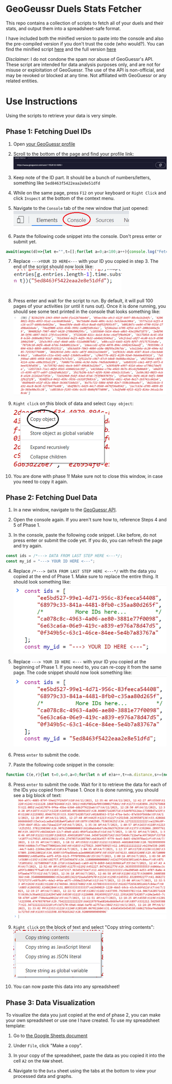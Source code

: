 # GeoGeussr Duels Stats Fetcher

This repo contains a collection of scripts to fetch all of your duels and their stats, and output them into a spreadsheet-safe format.

I have included both the minified version to paste into the console and also the pre-compiled version if you don't trust the code (who would?). You can find the minified script [here](main_condensed.js) and the full version [here](main.js)


*Disclaimer:* I do not condone the spam nor abuse of GeoGuessr's API. These script are intended for data analysis purposes only, and are not for misuse or exploitation of GeoGuessr. The use of the API is non-official, and may be revoked or blocked at any time. Not affiliated with GeoGuessr or any related entities. 

# Use Instructions

Using the scripts to retrieve your data is very simple. 

## Phase 1: Fetching Duel IDs

1. Open [your GeoGuessr profile](https://www.geoguessr.com/me/profile)

2. Scroll to the bottom of the page and find your profile link:
![Profile link](images/profile_link.png)

3. Keep note of the ID part. It should be a bunch of numbers/letters, something like `5ed8463f5422eaa2e8e51dfd`

4. While on the same page, press `F12` on your keyboard or `Right Click` and click `Inspect` at the bottom of the context menu.

5. Navigate to the `Console` tab of the new window that just opened:
![Console](images/console.png)

6. Paste the following code snippet into the console. Don't press enter or submit yet.
```javascript
await(async(d)=>{let e="",t=[];for(let a=0;a<100;a++){console.log("Fetching page",a+1);let l="https://www.geoguessr.com/api/v4/feed/private";""!==e&&(l+="?paginationToken="+e);let n=await fetch(l),g=JSON.parse(n=await n.text());if(0===g.entries.length){console.log("All data fetched.");break}t.push(...[...n.matchAll(/\\"gameId\\":\\"([\w\d\-]*)\\",\\"gameMode\\":\\"Duels\\"/g)].map(e=>e[1])),e=btoa(`{"HashKey":{"S":"${d+"_activity"}"},"Created":{"S":"${g.entries[g.entries.length-1].time.substring(0,23)+"Z"}"}}`),await new Promise(e=>{setTimeout(()=>{e()},500)})}return t})("--->YOUR ID HERE<---");
```

7. Replace `--->YOUR ID HERE<---` with your ID you copied in step 3. The end of the script should now look like:
![Script 1](images/step1.png)

8. Press enter and wait for the script to run. By default, it will pull 100 pages of your activities (or until it runs out). Once it is done running, you should see some text printed in the console that looks something like:
![IDs](images/ids.png)

9. `Right click` on this block of data and select `Copy object`:
![Copy IDs](images/copy_ids.png)

10. You are done with phase 1! Make sure not to close this window, in case you need to copy it again.


## Phase 2: Fetching Duel Data

1. In a new window, navigate to the [GeoGuessr API](https://game-server.geoguessr.com/).

2. Open the console again. If you aren't sure how to, reference Steps 4 and 5 of Phase 1.

3. In the console, paste the following code snippet. Like before, do not press enter or submit the code yet. If you do, you can refresh the page and try again.
```javascript
const ids = /*---> DATA FROM LAST STEP HERE <---*/;
const my_id = "---> YOUR ID HERE <---";
```

4. Replace `/*---> DATA FROM LAST STEP HERE <---*/` with the data you copied at the end of Phase 1. Make sure to replace the entire thing. It should look something like:
![IDs pasted](images/ids_pasted.png)

5. Replace `---> YOUR ID HERE <---` with your ID you copied at the beginning of Phase 1. If you need to, you can re-copy it from the same page. The code snippet should now look something like:
![Your ID pasted](images/my_id.png)

6. Press `enter` to submit the code.

7. Paste the following code snippet in the console:
```javascript
function C(e,r){let t=0,s=0,a=0;for(let n of e)a++,t+=n.distance,s+=(new Date(n.created)-new Date(r[n.roundNumber-1].startTime))/1e3;return 0===a?["",""]:[t/a,s/a]}(await(async function D(e,r){d=[];let t=0;for(let s of r){console.log("Fetching duel #"+t++);let l=await fetch("https://game-server.geoguessr.com/api/duels/"+s);l=await l.json();let o=[];for(let i of(o[0]=l.gameId,o[1]=l.currentRoundNumber,o[2]=new Date(l.rounds[0].startTime).toLocaleString("en-US"),o[3]=new Date(l.rounds[o[1]-1].endTime).toLocaleString("en-US"),l.teams))if(i.players[0].playerId===e){if(o[4]=i.health,null===i.players[0].progressChange)o[5]=i.players[0].rating,o[6]="";else{let $=i.players[0].progressChange.competitiveProgress;o[5]=$.ratingBefore,o[6]=$.ratingAfter}[o[7],o[8]]=C(i.players[0].guesses,l.rounds)}else o[9]=i.players[0].playerId,o[10]=i.health,o[11]=i.players[0].rating,[o[12],o[13]]=C(i.players[0].guesses,l.rounds);d.push(o),await (new Promise(e=>{setTimeout(()=>e(),100)}))}return d})(my_id,ids)).map(v => v.join("\t")).join("\n");
```

8. Press `enter` to submit the code. Wait for it to retrieve the data for each of the IDs you copied from Phase 1. Once it is done running, you should see a big block of text:
![Data output](images/data_output.png)

9. `Right click` on the block of text and select "Copy string contents":
![Copy data](images/copy_string.png)

10. You can now paste this data into any spreadsheet!

## Phase 3: Data Visualization

To visualize the data you just copied at the end of phase 2, you can make your own spreadsheet or use one I have created. To use my spreadsheet template:

1. Go to [the Google Sheets document](https://docs.google.com/spreadsheets/d/11b8F5nEf8slJRMtsh49wSosfxnbN631APH5Z7opBDQo/edit?usp=sharing)

2. Under `File`, click "Make a copy".

3. In your copy of the spreadsheet, paste the data as you copied it into the cell `A2` on the `RAW` sheet.

4. Navigate to the `Data` sheet using the tabs at the bottom to view your processed data and graphs.